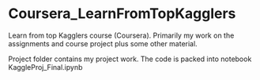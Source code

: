 # Coursera_LearnFromTopKagglers
Learn from top Kagglers course (Coursera). 
Primarily my work on the assignments and course project plus some other material.

Project folder contains my project work. The code is packed into notebook KaggleProj_Final.ipynb
